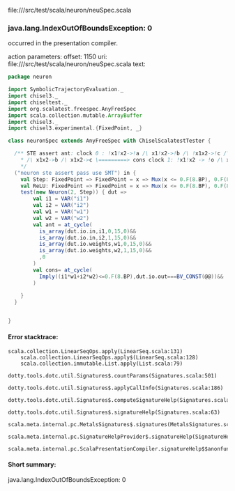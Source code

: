 file://<WORKSPACE>/src/test/scala/neuron/neuSpec.scala
### java.lang.IndexOutOfBoundsException: 0

occurred in the presentation compiler.

action parameters:
offset: 1150
uri: file://<WORKSPACE>/src/test/scala/neuron/neuSpec.scala
text:
```scala
package neuron

import SymbolicTrajectoryEvaluation._
import chisel3._
import chiseltest._
import org.scalatest.freespec.AnyFreeSpec
import scala.collection.mutable.ArrayBuffer
import chisel3._
import chisel3.experimental.{FixedPoint, _}

class neuronSpec extends AnyFreeSpec with ChiselScalatestTester {

  /** STE assert ant: clock 0 : !x1!x2->!a /\ x1!x2->!b /\ !x1x2->!c /\ x1x2->a
    * /\ x1x2->b /\ x1x2->c \=========> cons clock 1: !x1!x2 -> !o /\ x1x2 -> o
    */
  ("neuron ste assert pass use SMT") in {
    val Step: FixedPoint => FixedPoint = x => Mux(x <= 0.F(8.BP), 0.F(8.BP), 1.F(8.BP))
    val ReLU: FixedPoint => FixedPoint = x => Mux(x <= 0.F(8.BP), 0.F(8.BP), x)
    test(new Neuron(2, Step)) { dut =>
        val i1 = VAR("i1")
        val i2 = VAR("i2")
        val w1 = VAR("w1")
        val w2 = VAR("w2")
        val ant = at_cycle(
          is_array(dut.io.in,i1,0,15,0)&&
          is_array(dut.io.in,i2,1,15,0)&&
          is_array(dut.io.weights,w1,0,15,0)&&
          is_array(dut.io.weights,w2,1,15,0)&&
          ,0
        )
        val cons= at_cycle(
          Imply((i1*w1+i2*w2)<=0.F(8.BP),dut.io.out===BV_CONST(@@))&&
        )
      
    }
  }


}

```



#### Error stacktrace:

```
scala.collection.LinearSeqOps.apply(LinearSeq.scala:131)
	scala.collection.LinearSeqOps.apply$(LinearSeq.scala:128)
	scala.collection.immutable.List.apply(List.scala:79)
	dotty.tools.dotc.util.Signatures$.countParams(Signatures.scala:501)
	dotty.tools.dotc.util.Signatures$.applyCallInfo(Signatures.scala:186)
	dotty.tools.dotc.util.Signatures$.computeSignatureHelp(Signatures.scala:94)
	dotty.tools.dotc.util.Signatures$.signatureHelp(Signatures.scala:63)
	scala.meta.internal.pc.MetalsSignatures$.signatures(MetalsSignatures.scala:17)
	scala.meta.internal.pc.SignatureHelpProvider$.signatureHelp(SignatureHelpProvider.scala:51)
	scala.meta.internal.pc.ScalaPresentationCompiler.signatureHelp$$anonfun$1(ScalaPresentationCompiler.scala:388)
```
#### Short summary: 

java.lang.IndexOutOfBoundsException: 0